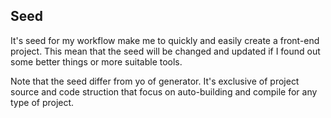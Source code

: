 Seed
---

It's seed for my workflow make me to quickly and easily create a front-end project. This mean that the seed will be changed and updated if I found out some better things or more suitable tools.

Note that the seed differ from yo of generator. It's exclusive of project source and code struction that focus on auto-building and compile for any type of project.
